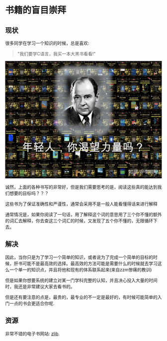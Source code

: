 # 书籍的盲目崇拜

## 现状

很多同学在学习一个知识的时候，总是喜欢:

> "我们要学C语言，我买一本大黑书看看!"

![你有"资格"获取书中的力量吗?](<../../.gitbook/assets/image (1).png>)

诚然，上面的各种书写的非常好，但是我们需要思考的是，阅读这些真的能达到我们想要的目标吗？？？

这些书为了保证准确性和严谨性，通常会采用不是一般人能看懂得话来进行解释

通常情况是，如果你阅读了一句话，用了解释这个词的意思用了三个你不懂的额外的词汇去解释，你去查这三个词汇的时候，又发现了五个你不懂的，无限循环下去。

## 解决

因此，当你只是为了学习一个简单的知识，或者说为了完成一个简单的目标的时候，肝书可能不是最高效的选择。最高效的方法可能是需要什么的时候就去学习这么一个单一的知识点，并且将他和现有的体系联系起来(来自zzm惨痛的教训)

但是如果你想要系统的建立对某一门学科完整的认知，并且决心投入大量的时间时，我还是非常建议大家去看书的。

但是还有要注意的点是，最贵的，最专业的不一定是最好的，有时候可能简单的入门一点的书会更适合你呢.&#x20;

## 资源

非常不错的电子书网站: [zlib](https://zh.z-lib.org).&#x20;
